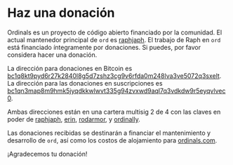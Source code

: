 Haz una donación
======

Ordinals es un proyecto de código abierto financiado por la comunidad. El actual mantenedor principal de
`ord` es [raphjaph](https://github.com/raphjaph/). El trabajo de Raph en `ord` está
financiado íntegramente por donaciones. Si puedes, por favor considera hacer una donación.

La dirección para donaciones en Bitcoin es
[bc1q8kt9pyd6r27k2840l8g5d7zshz3cg9v6rfda0m248lva3ve5072q3sxelt](https://mempool.space/address/bc1q8kt9pyd6r27k2840l8g5d7zshz3cg9v6rfda0m248lva3ve5072q3sxelt). La dirección para las donaciones en suscripciones es [bc1qn3map8m9hmk5jyqdkkwlwvt335g94zvxwd9aql7q3vdkdw9r5eyqvlvec0](https://mempool.space/address/bc1qn3map8m9hmk5jyqdkkwlwvt335g94zvxwd9aql7q3vdkdw9r5eyqvlvec0).

Ambas direcciones están en una cartera multisig 2 de 4 con las claves en poder de
[raphjaph](https://twitter.com/raphjaph),
[erin](https://twitter.com/realizingerin),
[rodarmor](https://twitter.com/rodarmor), y
[ordinally](https://twitter.com/veryordinally).

Las donaciones recibidas se destinarán a financiar el mantenimiento y desarrollo de `ord`,
así como los costos de alojamiento para [ordinals.com](https://ordinals.com).

¡Agradecemos tu donación!
